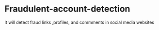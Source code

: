 # Fraudulent-account-detection
It will detect fraud links ,profiles, and commments in social media websites
